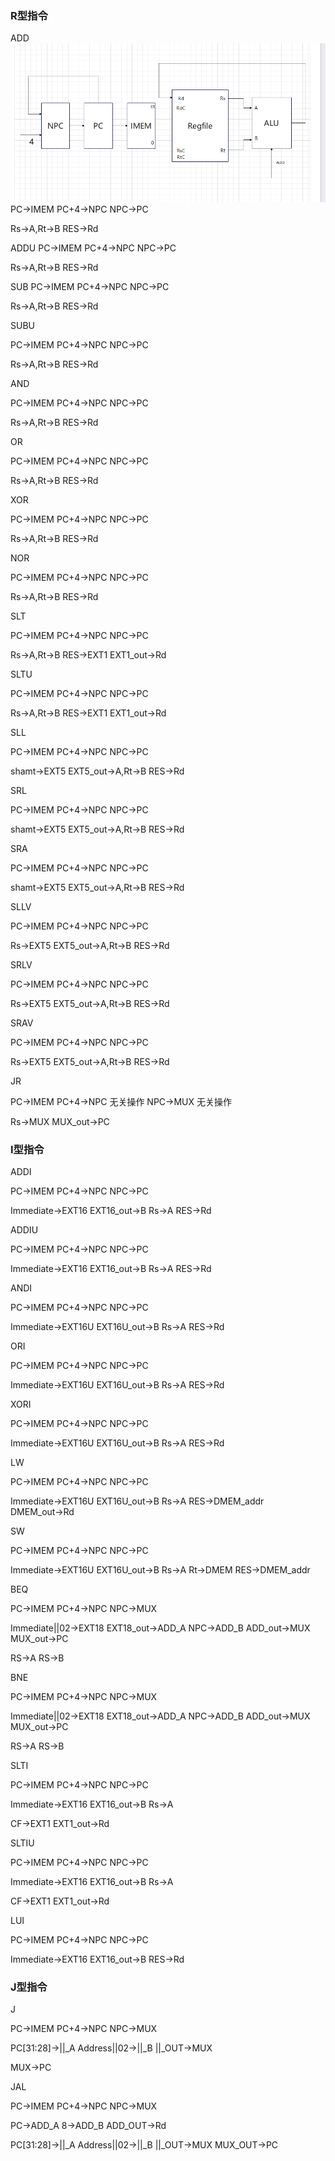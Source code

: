 ### R型指令

ADD
![avator](add.png)
PC$\rightarrow$IMEM
PC+4$\rightarrow$NPC
NPC$\rightarrow$PC

Rs$\rightarrow$A,Rt$\rightarrow$B
RES$\rightarrow$Rd


ADDU
PC$\rightarrow$IMEM
PC+4$\rightarrow$NPC
NPC$\rightarrow$PC

Rs$\rightarrow$A,Rt$\rightarrow$B
RES$\rightarrow$Rd

SUB
PC$\rightarrow$IMEM
PC+4$\rightarrow$NPC
NPC$\rightarrow$PC

Rs$\rightarrow$A,Rt$\rightarrow$B
RES$\rightarrow$Rd

SUBU

PC$\rightarrow$IMEM
PC+4$\rightarrow$NPC
NPC$\rightarrow$PC

Rs$\rightarrow$A,Rt$\rightarrow$B
RES$\rightarrow$Rd

AND

PC$\rightarrow$IMEM
PC+4$\rightarrow$NPC
NPC$\rightarrow$PC

Rs$\rightarrow$A,Rt$\rightarrow$B
RES$\rightarrow$Rd

OR

PC$\rightarrow$IMEM
PC+4$\rightarrow$NPC
NPC$\rightarrow$PC

Rs$\rightarrow$A,Rt$\rightarrow$B
RES$\rightarrow$Rd

XOR

PC$\rightarrow$IMEM
PC+4$\rightarrow$NPC
NPC$\rightarrow$PC

Rs$\rightarrow$A,Rt$\rightarrow$B
RES$\rightarrow$Rd

NOR

PC$\rightarrow$IMEM
PC+4$\rightarrow$NPC
NPC$\rightarrow$PC

Rs$\rightarrow$A,Rt$\rightarrow$B
RES$\rightarrow$Rd

SLT

PC$\rightarrow$IMEM
PC+4$\rightarrow$NPC
NPC$\rightarrow$PC

Rs$\rightarrow$A,Rt$\rightarrow$B
RES$\rightarrow$EXT1
EXT1_out$\rightarrow$Rd

SLTU

PC$\rightarrow$IMEM
PC+4$\rightarrow$NPC
NPC$\rightarrow$PC

Rs$\rightarrow$A,Rt$\rightarrow$B
RES$\rightarrow$EXT1
EXT1_out$\rightarrow$Rd

SLL

PC$\rightarrow$IMEM
PC+4$\rightarrow$NPC
NPC$\rightarrow$PC

shamt$\rightarrow$EXT5
EXT5_out$\rightarrow$A,Rt$\rightarrow$B
RES$\rightarrow$Rd

SRL

PC$\rightarrow$IMEM
PC+4$\rightarrow$NPC
NPC$\rightarrow$PC

shamt$\rightarrow$EXT5
EXT5_out$\rightarrow$A,Rt$\rightarrow$B
RES$\rightarrow$Rd

SRA

PC$\rightarrow$IMEM
PC+4$\rightarrow$NPC
NPC$\rightarrow$PC

shamt$\rightarrow$EXT5
EXT5_out$\rightarrow$A,Rt$\rightarrow$B
RES$\rightarrow$Rd

SLLV

PC$\rightarrow$IMEM
PC+4$\rightarrow$NPC
NPC$\rightarrow$PC

Rs$\rightarrow$EXT5
EXT5_out$\rightarrow$A,Rt$\rightarrow$B
RES$\rightarrow$Rd

SRLV

PC$\rightarrow$IMEM
PC+4$\rightarrow$NPC
NPC$\rightarrow$PC

Rs$\rightarrow$EXT5
EXT5_out$\rightarrow$A,Rt$\rightarrow$B
RES$\rightarrow$Rd

SRAV

PC$\rightarrow$IMEM
PC+4$\rightarrow$NPC
NPC$\rightarrow$PC

Rs$\rightarrow$EXT5
EXT5_out$\rightarrow$A,Rt$\rightarrow$B
RES$\rightarrow$Rd

JR

PC$\rightarrow$IMEM
PC+4$\rightarrow$NPC 无关操作
NPC$\rightarrow$MUX 无关操作

Rs$\rightarrow$MUX
MUX_out$\rightarrow$PC

### I型指令

ADDI

PC$\rightarrow$IMEM
PC+4$\rightarrow$NPC
NPC$\rightarrow$PC

Immediate$\rightarrow$EXT16
EXT16_out$\rightarrow$B
Rs$\rightarrow$A
RES$\rightarrow$Rd

ADDIU

PC$\rightarrow$IMEM
PC+4$\rightarrow$NPC
NPC$\rightarrow$PC

Immediate$\rightarrow$EXT16
EXT16_out$\rightarrow$B
Rs$\rightarrow$A
RES$\rightarrow$Rd

ANDI

PC$\rightarrow$IMEM
PC+4$\rightarrow$NPC
NPC$\rightarrow$PC

Immediate$\rightarrow$EXT16U
EXT16U_out$\rightarrow$B
Rs$\rightarrow$A
RES$\rightarrow$Rd

ORI

PC$\rightarrow$IMEM
PC+4$\rightarrow$NPC
NPC$\rightarrow$PC

Immediate$\rightarrow$EXT16U
EXT16U_out$\rightarrow$B
Rs$\rightarrow$A
RES$\rightarrow$Rd

XORI

PC$\rightarrow$IMEM
PC+4$\rightarrow$NPC
NPC$\rightarrow$PC

Immediate$\rightarrow$EXT16U
EXT16U_out$\rightarrow$B
Rs$\rightarrow$A
RES$\rightarrow$Rd

LW

PC$\rightarrow$IMEM
PC+4$\rightarrow$NPC
NPC$\rightarrow$PC

Immediate$\rightarrow$EXT16U
EXT16U_out$\rightarrow$B
Rs$\rightarrow$A
RES$\rightarrow$DMEM_addr
DMEM_out$\rightarrow$Rd

SW

PC$\rightarrow$IMEM
PC+4$\rightarrow$NPC
NPC$\rightarrow$PC

Immediate$\rightarrow$EXT16U
EXT16U_out$\rightarrow$B
Rs$\rightarrow$A
Rt$\rightarrow$DMEM
RES$\rightarrow$DMEM_addr

BEQ

PC$\rightarrow$IMEM
PC+4$\rightarrow$NPC
NPC$\rightarrow$MUX

Immediate||02$\rightarrow$EXT18
EXT18_out$\rightarrow$ADD_A
NPC$\rightarrow$ADD_B
ADD_out$\rightarrow$MUX
MUX_out$\rightarrow$PC

RS$\rightarrow$A
RS$\rightarrow$B

BNE

PC$\rightarrow$IMEM
PC+4$\rightarrow$NPC
NPC$\rightarrow$MUX

Immediate||02$\rightarrow$EXT18
EXT18_out$\rightarrow$ADD_A
NPC$\rightarrow$ADD_B
ADD_out$\rightarrow$MUX
MUX_out$\rightarrow$PC

RS$\rightarrow$A
RS$\rightarrow$B

SLTI

PC$\rightarrow$IMEM
PC+4$\rightarrow$NPC
NPC$\rightarrow$PC

Immediate$\rightarrow$EXT16
EXT16_out$\rightarrow$B
Rs$\rightarrow$A

CF$\rightarrow$EXT1
EXT1_out$\rightarrow$Rd

SLTIU


PC$\rightarrow$IMEM
PC+4$\rightarrow$NPC
NPC$\rightarrow$PC

Immediate$\rightarrow$EXT16
EXT16_out$\rightarrow$B
Rs$\rightarrow$A

CF$\rightarrow$EXT1
EXT1_out$\rightarrow$Rd

LUI

PC$\rightarrow$IMEM
PC+4$\rightarrow$NPC
NPC$\rightarrow$PC

Immediate$\rightarrow$EXT16
EXT16_out$\rightarrow$B
RES$\rightarrow$Rd

### J型指令

J

PC$\rightarrow$IMEM
PC+4$\rightarrow$NPC
NPC$\rightarrow$MUX

PC[31:28]$\rightarrow$||_A
Address||02$\rightarrow$||_B
||_OUT$\rightarrow$MUX

MUX$\rightarrow$PC

JAL

PC$\rightarrow$IMEM
PC+4$\rightarrow$NPC
NPC$\rightarrow$MUX

PC$\rightarrow$ADD_A
8$\rightarrow$ADD_B
ADD_OUT$\rightarrow$Rd

PC[31:28]$\rightarrow$||_A
Address||02$\rightarrow$||_B
||_OUT$\rightarrow$MUX
MUX_OUT$\rightarrow$PC



